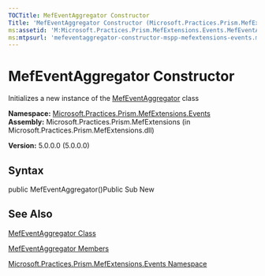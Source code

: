 ```yaml
---
TOCTitle: MefEventAggregator Constructor
Title: 'MefEventAggregator Constructor (Microsoft.Practices.Prism.MefExtensions.Events)'
ms:assetid: 'M:Microsoft.Practices.Prism.MefExtensions.Events.MefEventAggregator.\#ctor'
ms:mtpsurl: 'mefeventaggregator-constructor-mspp-mefextensions-events.md'
---
```


# MefEventAggregator Constructor

Initializes a new instance of the [MefEventAggregator](https://msdn.microsoft.com/library/microsoft.practices.prism.mefextensions.events.mefeventaggregator) class

**Namespace:** [Microsoft.Practices.Prism.MefExtensions.Events](https://msdn.microsoft.com/library/microsoft.practices.prism.mefextensions.events)
**Assembly:** Microsoft.Practices.Prism.MefExtensions (in Microsoft.Practices.Prism.MefExtensions.dll)

**Version:** 5.0.0.0 (5.0.0.0)

## Syntax
public MefEventAggregator()Public Sub New

## See Also
[MefEventAggregator Class](https://msdn.microsoft.com/library/microsoft.practices.prism.mefextensions.events.mefeventaggregator)

[MefEventAggregator Members](https://msdn.microsoft.com/allmembers.t:microsoft.practices.prism.mefextensions.events.mefeventaggregator)

[Microsoft.Practices.Prism.MefExtensions.Events Namespace](https://msdn.microsoft.com/library/microsoft.practices.prism.mefextensions.events)
